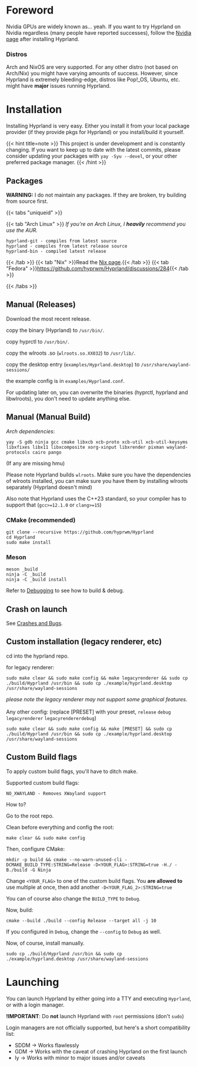 # Foreword

Nvidia GPUs are widely known as... yeah. If you want to try Hyprland on Nvidia
regardless (many people have reported successes), follow the
[Nvidia page](../../Nvidia) after installing
Hyprland.

### Distros

Arch and NixOS are very supported. For any other distro (not based on Arch/Nix)
you might have varying amounts of success. However, since Hyprland is extremely
bleeding-edge, distros like Pop!\_OS, Ubuntu, etc. might have **major** issues
running Hyprland.

# Installation

Installing Hyprland is very easy. Either you install it from your local package
provider (if they provide pkgs for Hyprland) or you install/build it yourself.

{{< hint title=note >}}
This project is under development and is constantly
changing. If you want to keep up to date with the latest commits, please
consider updating your packages with `yay -Syu --devel`, or your other preferred
package manager. 
{{< /hint >}}

## Packages

**WARNING:** I do not maintain any packages. If they are broken, try building
from source first.

{{< tabs "uniqueid" >}}

{{< tab "Arch Linux" >}} *If you're on Arch Linux, I* ***heavily*** *recommend
you use the AUR.*

```plain
hyprland-git - compiles from latest source
hyprland - compiles from latest release source
hyprland-bin - compiled latest release
```

{{< /tab >}}
{{< tab "Nix" >}}Read the [Nix page](../../Nix).{{< /tab >}}
{{< tab "Fedora" >}}<https://github.com/hyprwm/Hyprland/discussions/284>{{< /tab >}}

{{< /tabs >}}

## Manual (Releases)

Download the most recent release.

copy the binary (Hyprland) to `/usr/bin/`.

copy hyprctl to `/usr/bin/`.

copy the wlroots .so (`wlroots.so.XX032`) to `/usr/lib/`.

copy the desktop entry (`examples/Hyprland.desktop`) to
`/usr/share/wayland-sessions/`

the example config is in `examples/Hyprland.conf`.

For updating later on, you can overwrite the binaries (hyprctl, hyprland and
libwlroots), you don't need to update anything else.

## Manual (Manual Build)

*Arch dependencies*:

```plain
yay -S gdb ninja gcc cmake libxcb xcb-proto xcb-util xcb-util-keysyms libxfixes libx11 libxcomposite xorg-xinput libxrender pixman wayland-protocols cairo pango
```

(If any are missing hmu)

Please note Hyprland builds `wlroots`. Make sure you have the dependencies of
wlroots installed, you can make sure you have them by installing wlroots
separately (Hyprland doesn't mind)

Also note that Hyprland uses the C++23 standard, so your compiler has to support
that (`gcc>=12.1.0` or `clang>=15`)

### CMake (recommended)

```Plain
git clone --recursive https://github.com/hyprwm/Hyprland
cd Hyprland
sudo make install
```

### Meson

```plain
meson _build
ninja -C _build
ninja -C _build install
```

Refer to [Debugging](../../Contributing-and-Debugging) to see how to build &
debug.

## Crash on launch

See [Crashes and Bugs](../../Crashes-and-Bugs).

## Custom installation (legacy renderer, etc)

cd into the hyprland repo.

for legacy renderer:

```plain
sudo make clear && sudo make config && make legacyrenderer && sudo cp ./build/Hyprland /usr/bin && sudo cp ./example/hyprland.desktop /usr/share/wayland-sessions
```

_please note the legacy renderer may not support some graphical features._
<br/><br/> Any other config: (replace \[PRESET\] with your preset, `release`
`debug` `legacyrenderer` `legacyrendererdebug`)

```plain
sudo make clear && sudo make config && make [PRESET] && sudo cp ./build/Hyprland /usr/bin && sudo cp ./example/hyprland.desktop /usr/share/wayland-sessions
```

## Custom Build flags

To apply custom build flags, you'll have to ditch make.

Supported custom build flags:

```plain
NO_XWAYLAND - Removes XWayland support
```

How to?

Go to the root repo.

Clean before everything and config the root:

```plain
make clear && sudo make config
```

Then, configure CMake:

```plain
mkdir -p build && cmake --no-warn-unused-cli -DCMAKE_BUILD_TYPE:STRING=Release -D<YOUR_FLAG>:STRING=true -H./ -B./build -G Ninja
```

Change `<YOUR_FLAG>` to one of the custom build flags. You **are allowed to**
use multiple at once, then add another `-D<YOUR_FLAG_2>:STRING=true`

You can of course also change the `BUILD_TYPE` to `Debug`.

Now, build:

```plain
cmake --build ./build --config Release --target all -j 10
```

If you configured in `Debug`, change the `--config` to `Debug` as well.

Now, of course, install manually.

```plain
sudo cp ./build/Hyprland /usr/bin && sudo cp ./example/hyprland.desktop /usr/share/wayland-sessions
```

# Launching

You can launch Hyprland by either going into a TTY and executing `Hyprland`, or
with a login manager.

**!IMPORTANT**: Do **not** launch Hyprland with `root` permissions (don't
`sudo`)

Login managers are not officially supported, but here's a short compatibility
list:

- SDDM → Works flawlessly
- GDM → Works with the caveat of crashing Hyprland on the first launch
- ly → Works with minor to major issues and/or caveats
